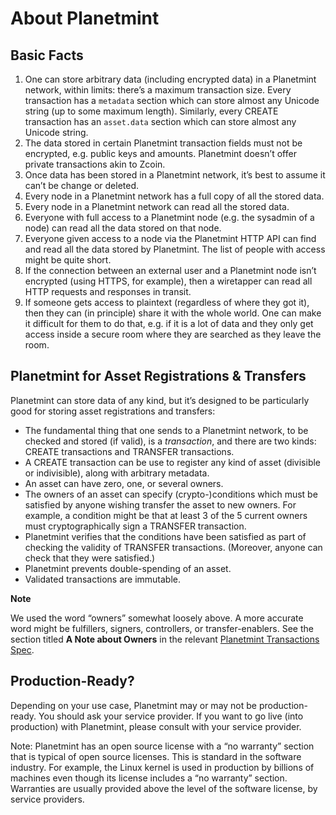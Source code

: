 

# About Planetmint

## Basic Facts

1. One can store arbitrary data (including encrypted data) in a Planetmint network, within limits: there’s a maximum transaction size. Every transaction has a `metadata` section which can store almost any Unicode string (up to some maximum length). Similarly, every CREATE transaction has an `asset.data` section which can store almost any Unicode string.
2. The data stored in certain Planetmint transaction fields must not be encrypted, e.g. public keys and amounts. Planetmint doesn’t offer private transactions akin to Zcoin.
3. Once data has been stored in a Planetmint network, it’s best to assume it can’t be change or deleted.
4. Every node in a Planetmint network has a full copy of all the stored data.
5. Every node in a Planetmint network can read all the stored data.
6. Everyone with full access to a Planetmint node (e.g. the sysadmin of a node) can read all the data stored on that node.
7. Everyone given access to a node via the Planetmint HTTP API can find and read all the data stored by Planetmint. The list of people with access might be quite short.
8. If the connection between an external user and a Planetmint node isn’t encrypted (using HTTPS, for example), then a wiretapper can read all HTTP requests and responses in transit.
9. If someone gets access to plaintext (regardless of where they got it), then they can (in principle) share it with the whole world. One can make it difficult for them to do that, e.g. if it is a lot of data and they only get access inside a secure room where they are searched as they leave the room.



## Planetmint for Asset Registrations & Transfers

Planetmint can store data of any kind, but it’s designed to be particularly good for storing asset registrations and transfers:

* The fundamental thing that one sends to a Planetmint network, to be checked and stored (if valid), is a _transaction_, and there are two kinds: CREATE transactions and TRANSFER transactions.
* A CREATE transaction can be use to register any kind of asset (divisible or indivisible), along with arbitrary metadata.
* An asset can have zero, one, or several owners.
* The owners of an asset can specify (crypto-)conditions which must be satisfied by anyone wishing transfer the asset to new owners. For example, a condition might be that at least 3 of the 5 current owners must cryptographically sign a TRANSFER transaction.
* Planetmint verifies that the conditions have been satisfied as part of checking the validity of TRANSFER transactions. (Moreover, anyone can check that they were satisfied.)
* Planetmint prevents double-spending of an asset.
* Validated transactions are immutable.

**Note**

We used the word “owners” somewhat loosely above. A more accurate word might be fulfillers, signers, controllers, or transfer-enablers. See the section titled **A Note about Owners** in the relevant [Planetmint Transactions Spec](https://github.com/Planetmint/PRPs/tree/master/tx-specs/).


## Production-Ready?

Depending on your use case, Planetmint may or may not be production-ready. You should ask your service provider. If you want to go live (into production) with Planetmint, please consult with your service provider.

Note: Planetmint has an open source license with a “no warranty” section that is typical of open source licenses. This is standard in the software industry. For example, the Linux kernel is used in production by billions of machines even though its license includes a “no warranty” section. Warranties are usually provided above the level of the software license, by service providers.
